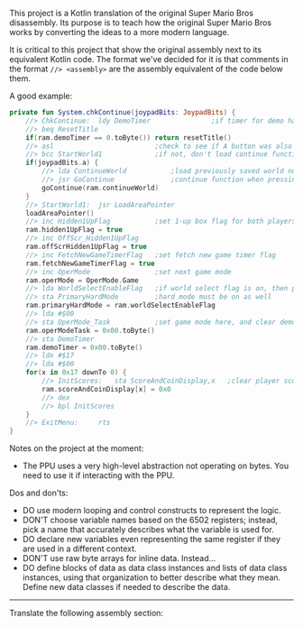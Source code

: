This project is a Kotlin translation of the original Super Mario Bros disassembly.  Its purpose is to teach how the original Super Mario Bros works by converting the ideas to a more modern language.

It is critical to this project that show the original assembly next to its equivalent Kotlin code.  The format we've decided for it is that comments in the format `//> <assembly>` are the assembly equivalent of the code below them.

A good example:

```kotlin
private fun System.chkContinue(joypadBits: JoypadBits) {
    //> ChkContinue:  ldy DemoTimer               ;if timer for demo has expired, reset modes
    //> beq ResetTitle
    if(ram.demoTimer == 0.toByte()) return resetTitle()
    //> asl                         ;check to see if A button was also pushed
    //> bcc StartWorld1             ;if not, don't load continue function's world number
    if(joypadBits.a) {
        //> lda ContinueWorld           ;load previously saved world number for secret
        //> jsr GoContinue              ;continue function when pressing A + start
        goContinue(ram.continueWorld)
    }
    //> StartWorld1:  jsr LoadAreaPointer
    loadAreaPointer()
    //> inc Hidden1UpFlag           ;set 1-up box flag for both players
    ram.hidden1UpFlag = true
    //> inc OffScr_Hidden1UpFlag
    ram.offScrHidden1UpFlag = true
    //> inc FetchNewGameTimerFlag   ;set fetch new game timer flag
    ram.fetchNewGameTimerFlag = true
    //> inc OperMode                ;set next game mode
    ram.operMode = OperMode.Game
    //> lda WorldSelectEnableFlag   ;if world select flag is on, then primary
    //> sta PrimaryHardMode         ;hard mode must be on as well
    ram.primaryHardMode = ram.worldSelectEnableFlag
    //> lda #$00
    //> sta OperMode_Task           ;set game mode here, and clear demo timer
    ram.operModeTask = 0x00.toByte()
    //> sta DemoTimer
    ram.demoTimer = 0x00.toByte()
    //> ldx #$17
    //> lda #$00
    for(x in 0x17 downTo 0) {
        //> InitScores:   sta ScoreAndCoinDisplay,x   ;clear player scores and coin displays
        ram.scoreAndCoinDisplay[x] = 0x0
        //> dex
        //> bpl InitScores
    }
    //> ExitMenu:     rts
}
```

Notes on the project at the moment:

- The PPU uses a very high-level abstraction not operating on bytes.  You need to use it if interacting with the PPU.

Dos and don'ts:

- DO use modern looping and control constructs to represent the logic.
- DON'T choose variable names based on the 6502 registers; instead, pick a name that accurately describes what the variable is used for.
- DO declare new variables even representing the same register if they are used in a different context.
- DON'T use raw byte arrays for inline data.  Instead...
- DO define blocks of data as data class instances and lists of data class instances, using that organization to better describe what they mean.  Define new data classes if needed to describe the data.

---

Translate the following assembly section:


